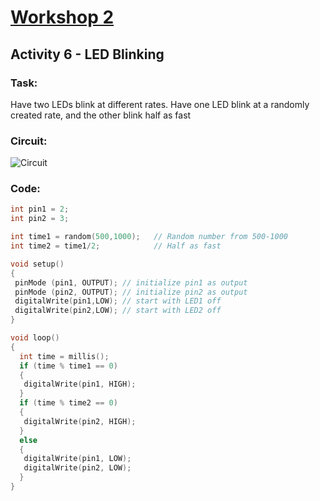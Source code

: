 # [Workshop 2](https://bmesbuildteamucla.github.io/Workshops/Workshop%202%20-%20Coding%20and%20Arduino)
## Activity 6 - LED Blinking

### Task:
Have two LEDs blink at different rates.
Have one LED blink at a randomly created rate, and the other blink half as fast

### Circuit:
![Circuit](https://bmesbuildteamucla.github.io/Workshops/Workshop%202%20-%20Coding%20and%20Arduino/Activity%206%20-%202%20LED%20Random%20Blink/Activity%206.png)
### Code:
```C++
int pin1 = 2;
int pin2 = 3; 

int time1 = random(500,1000);	// Random number from 500-1000
int time2 = time1/2;   			// Half as fast

void setup() 
{ 
 pinMode (pin1, OUTPUT); // initialize pin1 as output
 pinMode (pin2, OUTPUT); // initialize pin2 as output
 digitalWrite(pin1,LOW); // start with LED1 off
 digitalWrite(pin2,LOW); // start with LED2 off
}

void loop() 
{ 
  int time = millis();
  if (time % time1 == 0) 
  {
   digitalWrite(pin1, HIGH);
  }
  if (time % time2 == 0) 
  {
   digitalWrite(pin2, HIGH);
  }
  else
  {
   digitalWrite(pin1, LOW);
   digitalWrite(pin2, LOW);
  }
}
```
